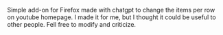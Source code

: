 Simple add-on for Firefox made with chatgpt to change the items per row on youtube homepage.
I made it for me, but I thought it could be useful to other people.
Fell free to modify and criticize.
